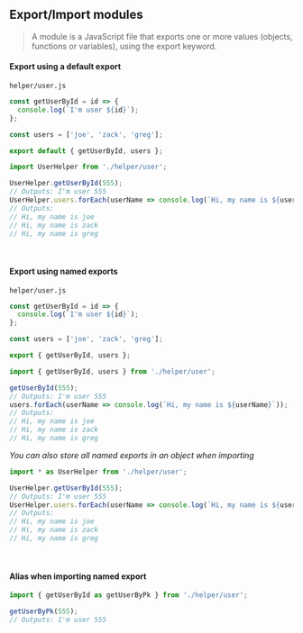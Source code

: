 ## Export/Import modules
> A module is a JavaScript file that exports one or more values (objects, functions or variables), using the export keyword.

#### Export using a default export
`helper/user.js`
```js
const getUserById = id => {
  console.log(`I'm user ${id}`);
};

const users = ['joe', 'zack', 'greg'];

export default { getUserById, users };
```

```js
import UserHelper from './helper/user';

UserHelper.getUserById(555);
// Outputs: I'm user 555
UserHelper.users.forEach(userName => console.log(`Hi, my name is ${userName}`));
// Outputs:
// Hi, my name is joe
// Hi, my name is zack
// Hi, my name is greg
```

<br>

#### Export using named exports
`helper/user.js`
```js
const getUserById = id => {
  console.log(`I'm user ${id}`);
};

const users = ['joe', 'zack', 'greg'];

export { getUserById, users };
```

```js
import { getUserById, users } from './helper/user';

getUserById(555);
// Outputs: I'm user 555
users.forEach(userName => console.log(`Hi, my name is ${userName}`));
// Outputs:
// Hi, my name is joe
// Hi, my name is zack
// Hi, my name is greg
```

_You can also store all named exports in an object when importing_
```js
import * as UserHelper from './helper/user';

UserHelper.getUserById(555);
// Outputs: I'm user 555
UserHelper.users.forEach(userName => console.log(`Hi, my name is ${userName}`));
// Outputs:
// Hi, my name is joe
// Hi, my name is zack
// Hi, my name is greg
```

<br>

#### Alias when importing named export
```js
import { getUserById as getUserByPk } from './helper/user';

getUserByPk(555);
// Outputs: I'm user 555
```

<br>

